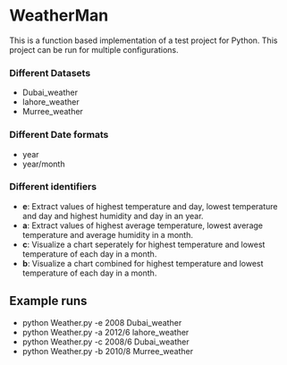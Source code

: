 # WeatherMan
This is a function based implementation of a test project for Python. This project can be run for multiple configurations.

### Different Datasets
- Dubai_weather
- lahore_weather
- Murree_weather

### Different Date formats
- year
- year/month

### Different identifiers
- **e**: Extract values of highest temperature and day, lowest
temperature and day and highest humidity and day in an year.
- **a**: Extract values of highest average temperature, lowest average
temperature and average humidity in a month.
- **c**: Visualize a chart seperately for highest temperature and lowest
temperature of each day in a month.
- **b**: Visualize a chart combined for highest temperature and lowest
temperature of each day in a month.

## Example runs
- python Weather.py -e 2008 Dubai_weather
- python Weather.py -a 2012/6 lahore_weather
- python Weather.py -c 2008/6 Dubai_weather
- python Weather.py -b 2010/8 Murree_weather
